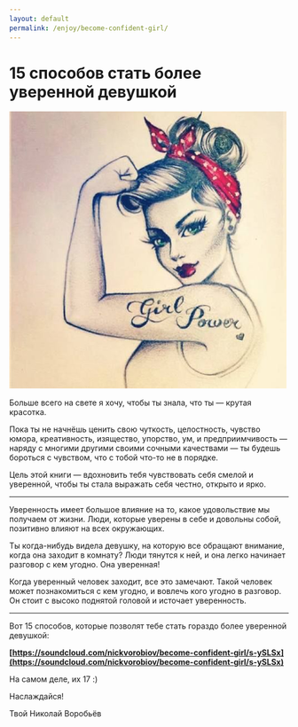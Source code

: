 ```yaml
---
layout: default
permalink: /enjoy/become-confident-girl/
---
```


# 15 способов стать более уверенной девушкой

![](/images/girl-power.jpg)

Больше всего на свете я хочу, чтобы ты знала, что ты — крутая красотка.

Пока ты не начнёшь ценить свою чуткость, целостность, чувство юмора, креативность, изящество, упорство, ум, и предприимчивость — наряду с многими другими своими сочными качествами — ты будешь бороться с чувством, что с тобой что-то не в порядке.

Цель этой книги — вдохновить тебя чувствовать себя смелой и уверенной, чтобы ты стала выражать себя честно, открыто и ярко.

----

Уверенность имеет большое влияние на то, какое удовольствие мы получаем от жизни. Люди, которые уверены в себе и довольны собой, позитивно влияют на всех окружающих.

Ты когда-нибудь видела девушку, на которую все обращают внимание, когда она заходит в комнату? Люди тянутся к ней, и она легко начинает разговор с кем угодно. Она уверенная!

Когда уверенный человек заходит, все это замечают. Такой человек может познакомиться с кем угодно, и вовлечь кого угодно в разговор. Он стоит с высоко поднятой головой и источает уверенность.

----

Вот 15 способов, которые позволят тебе стать гораздо более уверенной девушкой:

**[https://soundcloud.com/nickvorobiov/become-confident-girl/s-ySLSx](https://soundcloud.com/nickvorobiov/become-confident-girl/s-ySLSx)**

На самом деле, их 17 :)

Наслаждайся!

Твой Николай Воробьёв